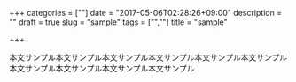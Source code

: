 +++
categories = [""]
date = "2017-05-06T02:28:26+09:00"
description = ""
draft = true 
slug = "sample"
tags = ["",""]
title = "sample"

+++

本文サンプル本文サンプル本文サンプル本文サンプル本文サンプル本文サンプル本文サンプル本文サンプル本文サンプル本文サンプル
